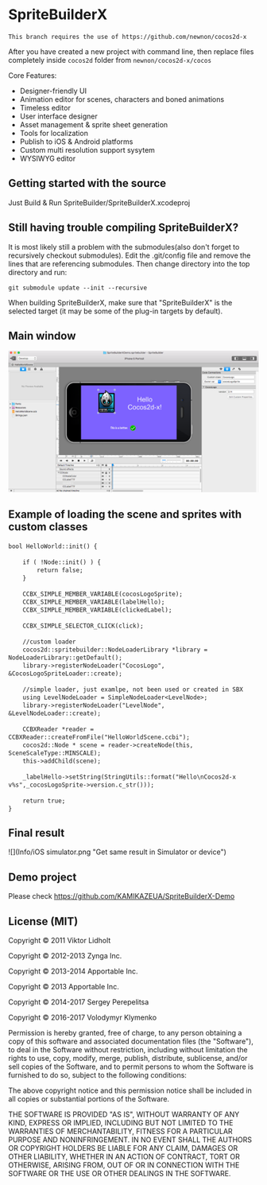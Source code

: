 # SpriteBuilderX

    This branch requires the use of https://github.com/newnon/cocos2d-x

After you have created a new project with command line, then replace files completely inside `cocos2d` folder from `newnon/cocos2d-x/cocos`

Core Features:

* Designer-friendly UI
* Animation editor for scenes, characters and boned animations
* Timeless editor
* User interface designer
* Asset management & sprite sheet generation
* Tools for localization
* Publish to iOS & Android platforms
* Custom multi resolution support sysytem
* WYSIWYG editor


## Getting started with the source

Just Build & Run SpriteBuilder/SpriteBuilderX.xcodeproj 


## Still having trouble compiling SpriteBuilderX?

It is most likely still a problem with the submodules(also don't forget to recursively checkout submodules). Edit the .git/config file and remove the lines that are referencing submodules. Then change directory into the top directory and run:

    git submodule update --init --recursive

When building SpriteBuilderX, make sure that "SpriteBuilderX" is the selected target (it may be some of the plug-in targets by default).

## Main window

![](Info/SBX.png "Design UI in editor")

## Example of loading the scene and sprites with custom classes
```
bool HelloWorld::init() {

    if ( !Node::init() ) {
        return false;
    }

    CCBX_SIMPLE_MEMBER_VARIABLE(cocosLogoSprite);
    CCBX_SIMPLE_MEMBER_VARIABLE(labelHello);
    CCBX_SIMPLE_MEMBER_VARIABLE(clickedLabel);
    
    CCBX_SIMPLE_SELECTOR_CLICK(click);
    
    //custom loader
    cocos2d::spritebuilder::NodeLoaderLibrary *library = NodeLoaderLibrary::getDefault();
    library->registerNodeLoader("CocosLogo", &CocosLogoSpriteLoader::create);
    
    //simple loader, just examlpe, not been used or created in SBX
    using LevelNodeLoader = SimpleNodeLoader<LevelNode>;
    library->registerNodeLoader("LevelNode", &LevelNodeLoader::create);
    
    CCBXReader *reader = CCBXReader::createFromFile("HelloWorldScene.ccbi");
    cocos2d::Node * scene = reader->createNode(this, SceneScaleType::MINSCALE);
    this->addChild(scene);
    
    _labelHello->setString(StringUtils::format("Hello\nCocos2d-x v%s",_cocosLogoSprite->version.c_str()));
  
    return true;
}
```
## Final result

![](Info/iOS simulator.png "Get same result in Simulator or device")

## Demo project

Please check https://github.com/KAMIKAZEUA/SpriteBuilderX-Demo

## License (MIT)
Copyright © 2011 Viktor Lidholt

Copyright © 2012-2013 Zynga Inc.

Copyright © 2013-2014 Apportable Inc.

Copyright © 2013 Apportable Inc.

Copyright © 2014-2017 Sergey Perepelitsa

Copyright © 2016-2017 Volodymyr Klymenko
 

Permission is hereby granted, free of charge, to any person obtaining a copy of this software and associated documentation files (the "Software"), to deal in the Software without restriction, including without limitation the rights to use, copy, modify, merge, publish, distribute, sublicense, and/or sell copies of the Software, and to permit persons to whom the Software is furnished to do so, subject to the following conditions:

The above copyright notice and this permission notice shall be included in all copies or substantial portions of the Software.

THE SOFTWARE IS PROVIDED "AS IS", WITHOUT WARRANTY OF ANY KIND, EXPRESS OR IMPLIED, INCLUDING BUT NOT LIMITED TO THE WARRANTIES OF MERCHANTABILITY, FITNESS FOR A PARTICULAR PURPOSE AND NONINFRINGEMENT. IN NO EVENT SHALL THE AUTHORS OR COPYRIGHT HOLDERS BE LIABLE FOR ANY CLAIM, DAMAGES OR OTHER LIABILITY, WHETHER IN AN ACTION OF CONTRACT, TORT OR OTHERWISE, ARISING FROM, OUT OF OR IN CONNECTION WITH THE SOFTWARE OR THE USE OR OTHER DEALINGS IN THE SOFTWARE.

